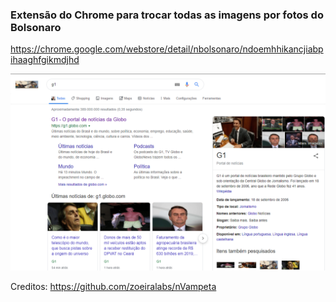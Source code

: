 ### Extensão do Chrome para trocar todas as imagens por fotos do Bolsonaro

https://chrome.google.com/webstore/detail/nbolsonaro/ndoemhhikancjiabpihaaghfgikmdjhd

![screenshot](https://raw.githubusercontent.com/gabrielferreir/nBolsonaro/master/screenshot.png)

Creditos: https://github.com/zoeiralabs/nVampeta
